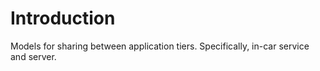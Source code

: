 # Introduction 
Models for sharing between application tiers. Specifically, in-car service and server.